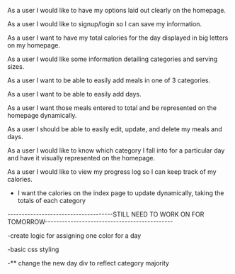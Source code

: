 As a user I would like to have my options laid out clearly on the homepage.

As a user I would like to signup/login so I can save my information.

As a user I want to have my total calories for the day displayed in big letters on my homepage.

As a user I would like some information detailing categories and serving sizes.

As a user I want to be able to easily add meals in one of 3 categories.

As a user I want to be able to easily add days.  

As a user I want those meals entered to total and be represented on the homepage dynamically.

As a user I should be able to easily edit, update, and delete my meals and days.

As a user I would like to know which category I fall into for a particular day and have it visually represented on the homepage.

As a user I would like to view my progress log so I can keep track of my calories.

- I want the calories on the index page to update dynamically, taking the totals of each category

-------------------------------------STILL NEED TO WORK ON FOR TOMORROW---------------------------------------------

<!-- -dynamically update calories -->

<!-- -update forms to reflect new changes -->

<!-- -add user authentication -->

-create logic for assigning one color for a day

<!-- -add new font to title -->

-basic css styling

-** change the new day div to reflect category majority
